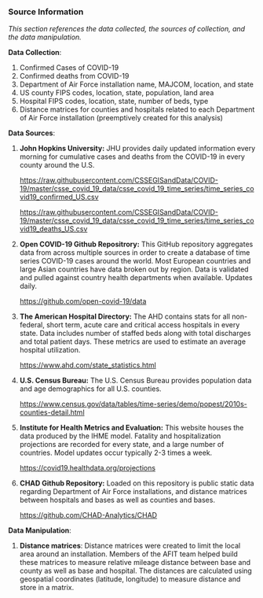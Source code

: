 ### Source Information

*This section references the data collected, the sources of collection,
and the data manipulation.*

**Data Collection**:

1.  Confirmed Cases of COVID-19
2.  Confirmed deaths from COVID-19
3.  Department of Air Force installation name, MAJCOM, location, and state
4.  US county FIPS codes, location, state, population, land area
5.  Hospital FIPS codes, location, state, number of beds, type
6.  Distance matrices for counties and hospitals related to each Department of
    Air Force installation (preemptively created for this analysis)

**Data Sources**:

1. **John Hopkins University:** JHU provides daily updated information every morning for cumulative
    cases and deaths from the COVID-19 in every county around the
    U.S. 
    
    <a href="https://raw.githubusercontent.com/CSSEGISandData/COVID-19/master/csse_covid_19_data/csse_covid_19_time_series/time_series_covid19_confirmed_US.csv"             class="uri">https://raw.githubusercontent.com/CSSEGISandData/COVID-19/master/csse_covid_19_data/csse_covid_19_time_series/time_series_covid19_confirmed_US.csv</a>
    
    <a href="https://raw.githubusercontent.com/CSSEGISandData/COVID-19/master/csse_covid_19_data/csse_covid_19_time_series/time_series_covid19_deaths_US.csv"             class="uri">https://raw.githubusercontent.com/CSSEGISandData/COVID-19/master/csse_covid_19_data/csse_covid_19_time_series/time_series_covid19_deaths_US.csv</a>


2.  **Open COVID-19 Github Repositrory:** This GitHub repository aggregates data from across multiple sources in order to create a database of time series COVID-19 cases around the world. Most European countries and large Asian countries have data broken out by region. Data is validated and pulled against country health departments when available. Updates daily.

    <a href="https://github.com/open-covid-19/data" class="uri">https://github.com/open-covid-19/data</a>

3.  **The American Hospital Directory:** The AHD contains stats for all
    non-federal, short term, acute care  and critical access hospitals in every state. Data
    includes number of staffed beds along with total discharges and
    total patient days. These metrics are used to estimate an average
    hospital utilization.
    
    <a href="https://www.ahd.com/state_statistics.html" class="uri">https://www.ahd.com/state_statistics.html</a>

4.  **U.S. Census Bureau:** The U.S. Census Bureau provides population data and age demographics for all U.S. counties.
    
    <a href="https://www.census.gov/data/tables/time-series/demo/popest/2010s-counties-detail.html" class="uri">https://www.census.gov/data/tables/time-series/demo/popest/2010s-counties-detail.html</a>

5.  **Institute for Health Metrics and Evaluation:** This website houses the data produced by the IHME model. Fatality and hospitalization projections are recorded for every state, and a large number of countries. Model updates occur typically 2-3 times a week.
    
    <a href="https://covid19.healthdata.org/projections" class="uri">https://covid19.healthdata.org/projections</a>

6.  **CHAD Github Repository:** Loaded on this repository is public static data regarding Department of Air Force installations, and distance matrices between hospitals and bases as well as counties and bases.
    
    <a href="https://github.com/CHAD-Analytics/CHAD" class="uri">https://github.com/CHAD-Analytics/CHAD</a>

**Data Manipulation**:

1.  **Distance matrices**: Distance matrices were created to limit the
    local area around an installation. Members of the AFIT team helped build
    these matrices to measure relative mileage distance between base and
    county as well as base and hospital. The distances are calculated
    using geospatial coordinates (latitude, longitude) to measure
    distance and store in a matrix.
